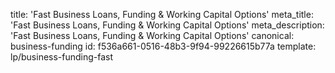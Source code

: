 title: 'Fast Business Loans, Funding & Working Capital Options'
meta_title: 'Fast Business Loans, Funding & Working Capital Options'
meta_description: 'Fast Business Loans, Funding & Working Capital Options'
canonical: business-funding
id: f536a661-0516-48b3-9f94-99226615b77a
template: lp/business-funding-fast
